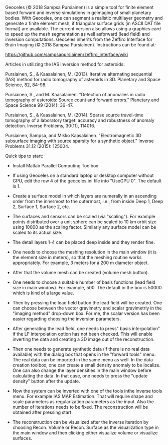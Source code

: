 Geoceles (© 2018 Sampsa Pursiainen) is a simple tool for finite element 
based forward and inverse simulations in geimaging of small planetary bodies. 
With Geoceles, one can segment  a realistic multilayer geometry and generate 
a finite element mesh, if triangular surface grids (in ASCII DAT file format) 
are available. The current version also allows using a graphics card to 
speed up the mesh segmentation as well asforward (lead field) and inversion 
computations. Geoceles inherits from the Zeffiro Interface for Brain Imaging
(© 2018 Sampsa Pursiainen). Instructions can be found at: 

https://github.com/sampsapursiainen/zeffiro_interface/wiki

Articles in utilizing the IAS inversion method for asteroids: 

Pursiainen, S., & Kaasalainen, M. (2013). Iterative alternating sequential
(IAS) method for radio tomography of asteroids in 3D. Planetary and Space
Science, 82, 84-98.

Pursiainen, S., and M. Kaasalainen. "Detection of anomalies in radio
tomography of asteroids: Source count and forward errors." Planetary and
Space Science 99 (2014): 36-47.

Pursiainen, S., & Kaasalainen, M. (2014). Sparse source travel-time
tomography of a laboratory target: accuracy and robustness of anomaly
detection. Inverse Problems, 30(11), 114016.

Pursiainen, Sampsa, and Mikko Kaasalainen. "Electromagnetic 3D subsurface
imaging with source sparsity for a synthetic object." Inverse Problems
31.12 (2015): 125004.

Quick tips to start: 

- Install Matlab Parallel Computing Toolbox

- If using Geoceles on a standard laptop or desktop computer without GPU, 
edit the row 4 of the geoceles.ini file into "UseGPU 0". The default is 1. 

- Create a surface model in which layers are numerally in an ascending
order from the innermost to the outermost, i.e., from inside Deep 1, Deep
2, Surface 1, Surface 2, etc.

- The surfaces and sensors can be scaled (via "scaling"). For example
points distributed over a unit sphere can be scaled to 10 km orbit size
using 10000 as the scaling factor. Similarly any surface model can be
scaled to its actual size.

- The detail layers 1-4 can be placed deep inside and they render fine.

- One needs to choose the meshing resolution in the main window (it is the
element size in meters), so that the meshing routine works appropriately.
For example, 3 meters for a 200 m diameter object.

- After that the volume mesh can be created (volume mesh button).

- One needs to choose a suitable number of basis functions (lead field
size in main window). For example, 500. The default in the box is 50000
which is kind of a large value.

- Then by pressing the lead field button the lead field will be created.
One can choose between the vector gravimetry and scalar gravimetrly in the
"imaging method" drop-down box. For me, the scalar version has been easier
regarding choosing the inversion parameters.

- After generating the lead field, one needs to press" basis
interpolation" if the LF interpolation option has not been checked. This
will enable inverting the data and creating a 3D image out of the
reconstruction.

- Then one needs to generate synthetic data (if there is no real data
available) with the dialog box that opens in the "forward tools" menu. The
real data can be imported in the same menu as well. In the data creation
toolbox, one can create a small density anomaly to be localize. One can
also change the layer densities in the main window before calculating the
data. In that case, one needs to press the "update density" button after
the update.

- Now the system can be inverted with one of the tools inthe inverse tools
menu. For example IAS MAP Estimation. That will require shape and scale
parameters as regularization parameters as the input. Also the number of
iterations needs to be fixed. The reconstruction will be obtained after
pressing start.

- The reconstruction can be visualized after the inverse iteration by
choosing Recon. Volume or Recon. Surface as the visualization type in the
main window and then clicking either visualize volume or visualize
surfaces.
